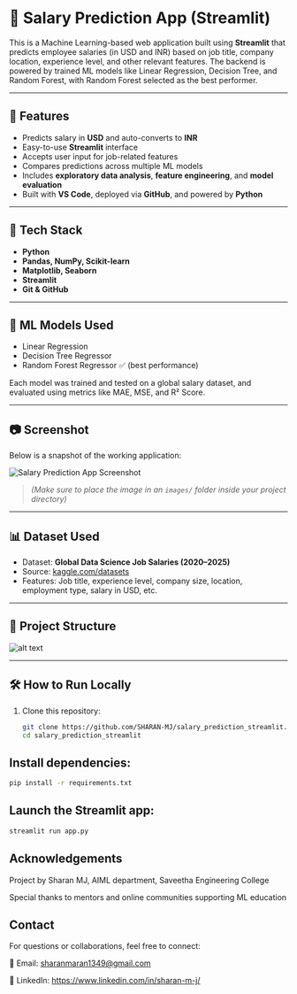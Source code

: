 # 💼 Salary Prediction App (Streamlit)

This is a Machine Learning-based web application built using **Streamlit** that predicts employee salaries (in USD and INR) based on job title, company location, experience level, and other relevant features. The backend is powered by trained ML models like Linear Regression, Decision Tree, and Random Forest, with Random Forest selected as the best performer.

---

## 🚀 Features

- Predicts salary in **USD** and auto-converts to **INR**
- Easy-to-use **Streamlit** interface
- Accepts user input for job-related features
- Compares predictions across multiple ML models
- Includes **exploratory data analysis**, **feature engineering**, and **model evaluation**
- Built with **VS Code**, deployed via **GitHub**, and powered by **Python**

---

## 📂 Tech Stack

- **Python**
- **Pandas, NumPy, Scikit-learn**
- **Matplotlib, Seaborn**
- **Streamlit**
- **Git & GitHub**

---

## 🧠 ML Models Used

- Linear Regression
- Decision Tree Regressor
- Random Forest Regressor ✅ (best performance)

Each model was trained and tested on a global salary dataset, and evaluated using metrics like MAE, MSE, and R² Score.

---

## 📷 Screenshot

Below is a snapshot of the working application:

![Salary Prediction App Screenshot](images/app_screenshot.png)

> *(Make sure to place the image in an `images/` folder inside your project directory)*

---

## 📊 Dataset Used

- Dataset: **Global Data Science Job Salaries (2020–2025)**
- Source: [kaggle.com/datasets](https://www.kaggle.com/datasets)
- Features: Job title, experience level, company size, location, employment type, salary in USD, etc.

---

## 📁 Project Structure

![alt text](Gemini_Generated_Image_nu8lpinu8lpinu8l.png)


---

## 🛠️ How to Run Locally

1. Clone this repository:

   ```bash
   git clone https://github.com/SHARAN-MJ/salary_prediction_streamlit.git
   cd salary_prediction_streamlit
   ```
## Install dependencies:
   ```bash
   pip install -r requirements.txt
   ```
## Launch the Streamlit app:

   ```bash
streamlit run app.py
   ```

## Acknowledgements

Project by Sharan MJ, AIML department, Saveetha Engineering College

Special thanks to mentors and online communities supporting ML education

## Contact

For questions or collaborations, feel free to connect:

📧 Email: sharanmaran1349@gmail.com

🔗 LinkedIn: https://www.linkedin.com/in/sharan-m-j/
   
